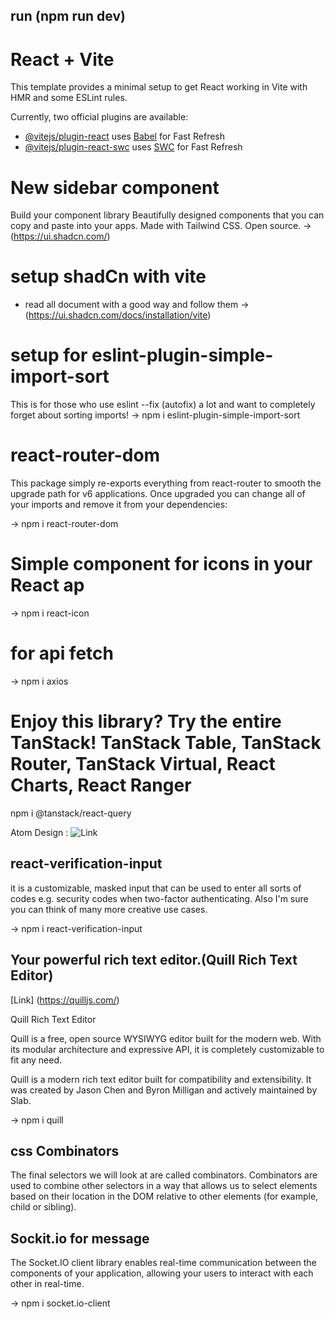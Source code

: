 ## run  (npm run dev)

# React + Vite

This template provides a minimal setup to get React working in Vite with HMR and some ESLint rules.

Currently, two official plugins are available:

- [@vitejs/plugin-react](https://github.com/vitejs/vite-plugin-react/blob/main/packages/plugin-react/README.md) uses [Babel](https://babeljs.io/) for Fast Refresh
- [@vitejs/plugin-react-swc](https://github.com/vitejs/vite-plugin-react-swc) uses [SWC](https://swc.rs/) for Fast Refresh


# New sidebar component
Build your component library
Beautifully designed components that you can copy and paste into your apps. Made with Tailwind CSS. Open source.
-> (https://ui.shadcn.com/)

# setup shadCn with vite
  
 * read all document with a good way and follow them 
-> (https://ui.shadcn.com/docs/installation/vite)

# setup for eslint-plugin-simple-import-sort
This is for those who use eslint --fix (autofix) a lot and want to completely forget about sorting imports!
-> npm i eslint-plugin-simple-import-sort

# react-router-dom
This package simply re-exports everything from react-router to smooth the upgrade path for v6 applications. Once upgraded you can change all of your imports and remove it from your dependencies:

-> npm i react-router-dom


#  Simple component for icons in your React ap
-> npm i react-icon

# for api fetch 
-> npm i axios

# Enjoy this library? Try the entire TanStack! TanStack Table, TanStack Router, TanStack Virtual, React Charts, React Ranger
npm i @tanstack/react-query

Atom Design : ![Link](https://medium.com/@janelle.wg/atomic-design-pattern-how-to-structure-your-react-application-2bb4d9ca5f97)


## react-verification-input

it is a customizable, masked input that can be used to enter all sorts of codes e.g. security codes when two-factor authenticating. Also I'm sure you can think of many more creative use cases.

-> npm i react-verification-input

 ## Your powerful rich text editor.(Quill Rich Text Editor)
  
  [Link] (https://quilljs.com/)

Quill Rich Text Editor

Quill is a free, open source WYSIWYG editor built for the modern web. With its modular architecture and expressive API, it is completely customizable to fit any need.   

Quill is a modern rich text editor built for compatibility and extensibility. It was created by Jason Chen and Byron Milligan and actively maintained by Slab.

-> npm i quill

 ## css Combinators
The final selectors we will look at are called combinators. Combinators are used to combine other selectors in a way that allows us to select elements based on their location in the DOM relative to other elements (for example, child or sibling).


## Sockit.io for message

The Socket.IO client library enables real-time communication between the components of your application, allowing your users to interact with each other in real-time.

-> npm i socket.io-client
